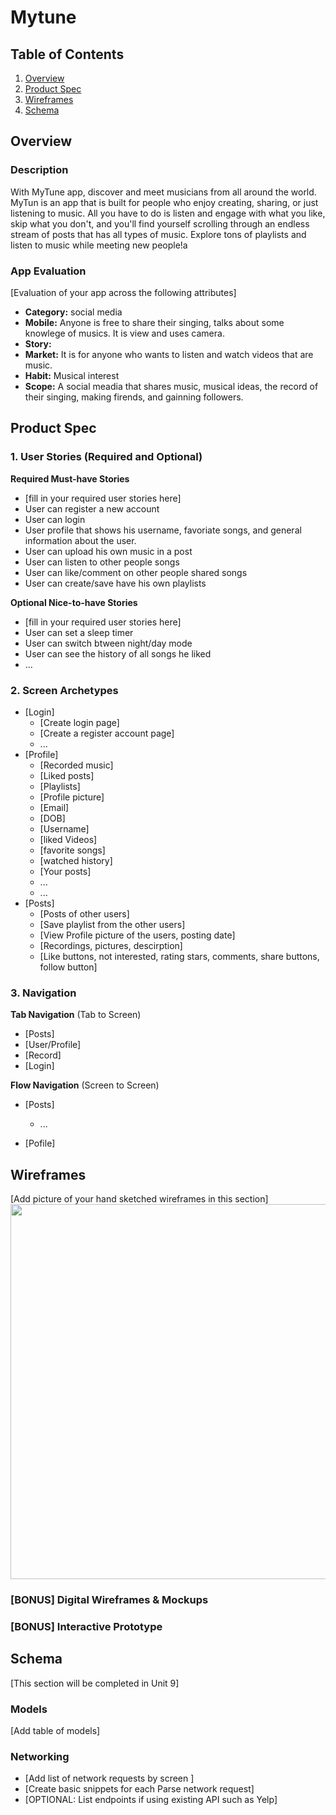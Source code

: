 # Mytune

## Table of Contents
1. [Overview](#Overview)
1. [Product Spec](#Product-Spec)
1. [Wireframes](#Wireframes)
2. [Schema](#Schema)

## Overview
### Description
With MyTune app, discover and meet musicians from all around the world. MyTun is an app that is built for people who enjoy creating, sharing, or just listening to music.
All you have to do is listen and engage with what you like, skip what you don't, and you'll find yourself scrolling through an endless stream of posts that has all types of music.
Explore tons of playlists and listen to music while meeting new people!a

### App Evaluation
[Evaluation of your app across the following attributes]
- **Category:** social media
- **Mobile:** Anyone is free to share their singing, talks about some knowlege of musics. It is view and uses camera.
- **Story:**
- **Market:** It is for anyone who wants to listen and watch videos that are music.
- **Habit:** Musical interest
- **Scope:** A social meadia that shares music, musical ideas, the record of their singing, making firends, and gainning followers. 

## Product Spec

### 1. User Stories (Required and Optional)

**Required Must-have Stories**

* [fill in your required user stories here]
* User can register a new account 
* User can login
* User profile that shows his username, favoriate songs, and general information about the user.
* User can upload his own music in a post
* User can listen to other people songs
* User can like/comment on other people shared songs
* User can create/save have his own playlists

**Optional Nice-to-have Stories**

* [fill in your required user stories here]
* User can set a sleep timer
* User can switch btween night/day mode
* User can see the history of all songs he liked
* ...

### 2. Screen Archetypes

* [Login]
   * [Create login page]
   * [Create a register account page]
   * ...
* [Profile]
   * [Recorded music]
   * [Liked posts]
   * [Playlists]
   * [Profile picture]
   * [Email]
   * [DOB]
   * [Username]
   * [liked Videos]
   * [favorite songs]
   * [watched history]
   * [Your posts]
   * ...
   * ...
* [Posts]
   * [Posts of other users]
   * [Save playlist from the other users]
    * [View Profile picture of the users, posting date]
    * [Recordings, pictures, descirption]
    * [Like buttons, not interested, rating stars, comments, share buttons, follow button]

### 3. Navigation

**Tab Navigation** (Tab to Screen)

* [Posts]
* [User/Profile]
* [Record]
* [Login]

**Flow Navigation** (Screen to Screen)

* [Posts]

   * ...
* [Pofile]


## Wireframes
[Add picture of your hand sketched wireframes in this section]
<img src="YOUR_WIREFRAME_IMAGE_URL" width=600>

### [BONUS] Digital Wireframes & Mockups

### [BONUS] Interactive Prototype

## Schema 
[This section will be completed in Unit 9]
### Models
[Add table of models]
### Networking
- [Add list of network requests by screen ]
- [Create basic snippets for each Parse network request]
- [OPTIONAL: List endpoints if using existing API such as Yelp]


